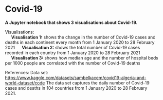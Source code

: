 # Covid-19

**A Jupyter notebook that shows 3 visualisations about Covid-19.**

Visualisations:  
&nbsp;&nbsp;&nbsp;&nbsp;&nbsp;**Visualisation 1:** shows the change in the number of Covid-19 cases and deaths in each continent every month from 1 January 2020 to 28 February 2021
&nbsp;&nbsp;&nbsp;&nbsp;&nbsp;**Visualisation 2:** shows the total number of Covid-19 cases recorded in each country from 1 January 2020 to 28 February 2021
&nbsp;&nbsp;&nbsp;&nbsp;&nbsp;**Visualisation 3:** shows how median age and the number of hospital beds per 1000 people are correlated with the number of Covid-19 deaths
   
References:
Data set: https://www.kaggle.com/datasets/sambelkacem/covid19-algeria-and-world-dataset/code 
The data set captures the daily number of Covid-19 cases and deaths in 104 countries from 1 January 2020 to 28 February 2021.
